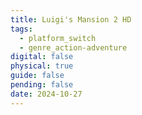 ```yaml
---
title: Luigi's Mansion 2 HD
tags:
  - platform_switch
  - genre_action-adventure
digital: false
physical: true
guide: false
pending: false
date: 2024-10-27
---
```

